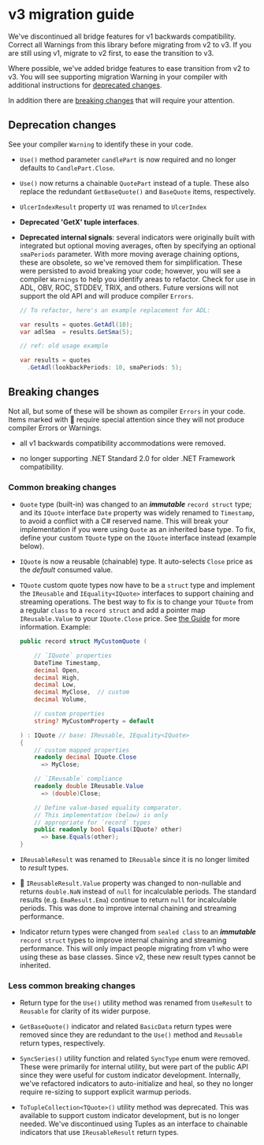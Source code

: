 # v3 migration guide

We've discontinued all bridge features for v1 backwards compatibility.
Correct all Warnings from this library before migrating from v2 to v3.
If you are still using v1, migrate to v2 first, to ease the transition to v3.

Where possible, we've added bridge features to ease transition from v2 to v3.
You will see supporting migration Warning in your compiler with additional instructions for [deprecated changes](#deprecation-changes).

In addition there are [breaking changes](#breaking-changes) that will require your attention.

## Deprecation changes

See your compiler `Warning` to identify these in your code.

- `Use()` method parameter `candlePart` is now required and no longer defaults to `CandlePart.Close`.
- `Use()` now returns a chainable `QuotePart` instead of a tuple.  These also replace the redundant `GetBaseQuote()` and `BaseQuote` items, respectively.

- `UlcerIndexResult` property `UI` was renamed to `UlcerIndex`

- **Deprecated 'GetX' tuple interfaces**.

- **Deprecated internal signals**: several indicators were originally built with integrated but optional
  moving averages, often by specifying an optional `smaPeriods` parameter.  With more moving average chaining options,
  these are obsolete, so we've removed them for simplification.  These were persisted to avoid breaking your code;
  however, you will see a compiler `Warnings` to help you identify areas to refactor.  Check for use in ADL, OBV, ROC, STDDEV, TRIX, and others.
  Future versions will not support the old API and will produce compiler `Errors`.

  ```csharp
  // To refactor, here's an example replacement for ADL:

  var results = quotes.GetAdl(10);
  var adlSma  = results.GetSma(5);

  // ref: old usage example

  var results = quotes
    .GetAdl(lookbackPeriods: 10, smaPeriods: 5);
  ```

## Breaking changes

Not all, but some of these will be shown as compiler `Errors` in your code.
Items marked with &#128681; require special attention since they will not produce compiler Errors or Warnings.

- all v1 backwards compatibility accommodations were removed.

- no longer supporting .NET Standard 2.0 for older .NET Framework compatibility.

### Common breaking changes

- `Quote` type (built-in) was changed to an _**immutable**_ `record struct` type; and its `IQuote` interface `Date` property was widely renamed to `Timestamp`, to avoid a conflict with a C# reserved name.  This will break your implementation if you were using `Quote` as an inherited base type.  To fix, define your custom `TQuote` type on the `IQuote` interface instead (example below).

- `IQuote` is now a reusable (chainable) type.  It auto-selects `Close` price as the _default_ consumed value.

- `TQuote` custom quote types now have to be a `struct` type and implement the `IReusable` and `IEquality<IQuote>` interfaces to support chaining and streaming operations.  The best way to fix is to change your `TQuote` from a regular `class` to a `record struct` and add a pointer map `IReusable.Value` to your `IQuote.Close` price. See [the Guide](/guide) for more information.  Example:

  ```csharp
  public record struct MyCustomQuote (

      // `IQuote` properties
      DateTime Timestamp,
      decimal Open,
      decimal High,
      decimal Low,
      decimal MyClose,  // custom
      decimal Volume,

      // custom properties
      string? MyCustomProperty = default

  ) : IQuote // base: IReusable, IEquality<IQuote>
  {
      // custom mapped properties
      readonly decimal IQuote.Close
        => MyClose;

      // `IReusable` compliance
      readonly double IReusable.Value
        => (double)Close;

      // Define value-based equality comparator.
      // This implementation (below) is only
      // appropriate for `record` types
      public readonly bool Equals(IQuote? other)
        => base.Equals(other);
  }
  ```

- `IReusableResult` was renamed to `IReusable` since it is no longer limited to _result_ types.

- &#128681; `IReusableResult.Value` property was changed to non-nullable and returns `double.NaN` instead of `null` for incalculable periods.  The standard results (e.g. `EmaResult.Ema`) continue to return `null` for incalculable periods.  This was done to improve internal chaining and streaming performance.

- Indicator return types were changed from `sealed class` to an _**immutable**_ `record struct` types to improve internal chaining and streaming performance.  This will only impact people migrating from v1 who were using these as base classes.  Since v2, these new result types cannot be inherited.

### Less common breaking changes

- Return type for the `Use()` utility method was renamed from `UseResult` to `Reusable` for clarity of its wider purpose.

- `GetBaseQuote()` indicator and related `BasicData` return types were removed since they are redundant to the `Use()` method and `Reusable` return types, respectively.

- `SyncSeries()` utility function and related `SyncType` enum were removed.  These were primarily for internal utility, but were part of the public API since they were useful for custom indicator development.  Internally, we've refactored indicators to auto-initialize and heal, so they no longer require re-sizing to support explicit warmup periods.

- `ToTupleCollection<TQuote>()` utility method was deprecated.  This was available to support custom indicator development, but is no longer needed.  We've discontinued using Tuples as an interface to chainable indicators that use `IReusableResult` return types.
